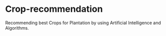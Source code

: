 # Crop-recommendation
Recommending best Crops for Plantation by using Artificial Intelligence and Algorithms.
